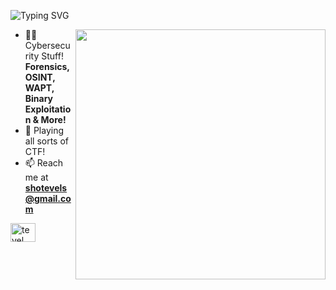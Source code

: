 ![Typing SVG](https://readme-typing-svg.demolab.com/?lines=Hi👋+I'm+Tev!)

<img alight="right" align="right" width="400" src="https://idejupr.lt/img/351692.gif">

- 👨‍💻 Cybersecurity Stuff! **Forensics, OSINT, WAPT, Binary Exploitation & More!**
- 🚩 Playing all sorts of CTF!
- 📫 Reach me at **shotevels@gmail.com**

<p align="left">
<a href="https://www.linkedin.com/in/tevsrz/" target="blank"><img align="center" src="https://raw.githubusercontent.com/rahuldkjain/github-profile-readme-generator/master/src/images/icons/Social/linked-in-alt.svg" alt="tevel sho" height="30" width="40" /></a>
</p>



